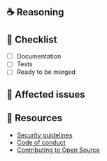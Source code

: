 <!--
Thanks for your interest in the project. Bugs filed and PRs submitted are appreciated!

Please fill out the information below to expedite the review and (hopefully)
merge of your pull request!

**NOTE**:

- It's a good idea to open an issue first to discuss potential changes.
- Please make sure that you are _NOT_ opening a PR to fix a potential security vulnerability. Instead, please follow the [Security guidelines](https://github.com/sse-auth/react/.github/blob/master/SECURITY.md) to disclose the issue to us confidentially.

-->

## ☕️ Reasoning

<!-- What changes are being made? What feature/bug is being fixed here? -->

## 🧢 Checklist

- [ ] Documentation
- [ ] Tests
- [ ] Ready to be merged

## 🎫 Affected issues

<!--
Please [scout and link issues](https://github.com/sse-auth/react/next-auth/issues) that might be solved by this PR. And include text like the following to close them automatically when this is merged:

Fixes: INSERT_ISSUE_LINK_HERE
-->

## 📌 Resources

- [Security guidelines](https://github.com/sse-auth/react/.github/blob/master/SECURITY.md)
- [Code of conduct](https://github.com/sse-auth/react/.github/blob/master/CODE_OF_CONDUCT.md)
- [Contributing to Open Source](https://kcd.im/pull-request)